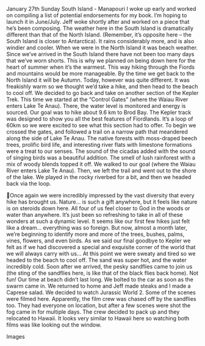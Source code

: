 January 27th Sunday
South Island - Manapouri
I woke up early and worked on compiling a list of potential endorsements for my book. I’m
hoping to launch it in June/July. Jeff woke shortly after and worked on a piece that he’s been
composing.
The weather here in the South Island is dramatically different than that of the North Island.
(Remember, it’s opposite here – the South Island is closer to Antarctica). It rains considerably
more, and is also windier and cooler. When we were in the North Island it was beach weather.
Since we’ve arrived in the South Island there have not been too many days that we’ve worn
shorts. This is why we planned on being down here for the heart of summer when it’s the
warmest. This way hiking through the Fiords and mountains would be more manageable. By
the time we get back to the North Island it will be Autumn.
Today, however was quite different. It was freakishly warm so we thought we’d take a hike,
and then head to the beach to cool off. We decided to go back and take on another section
of the Kepler Trek.
This time we started at the “Control Gates” (where the Waiau River enters Lake Te Anau).
There, the water level is monitored and energy is sourced. Our goal was to hike about 9.6 km
to Brod Bay.
The Kepler track was designed to show you all the best features of Fiordlands. It’s a loop of
60km so we were excited to see what this section had to offer.
To begin we crossed the gates, and followed a trail on a narrow path that meandered along
the side of Lake Te Anau. The native forests with moss-draped beech trees, prolific bird life,
and interesting river flats with limestone formations were a treat to our senses. The sound of
the cicadas added with the sound of singing birds was a beautiful addition. The smell of lush
rainforest with a mix of woody blends topped it off.
We walked to our goal (where the Waiau River enters Lake Te Anau). Then, we left the trail
and went out to the shore of the lake. We played in the rocky riverbed for a bit, and then we
headed back via the loop.

Once again we were incredibly impressed by the vast diversity that every hike has brought us.
Nature… is such a gift anywhere, but it feels like nature is on steroids down here. All four of us
feel closer to God in the woods or water than anywhere. It’s just been so refreshing to take in
all of these wonders at such a dynamic level. It seems like our first few hikes just felt like a
dream… everything was so foreign. But now, almost a month later, we’re beginning to identify
more and more of the trees, bushes, palms, vines, flowers, and even birds. As we said our final
goodbye to Kepler we felt as if we had discovered a special and exquisite corner of the world
that we will always carry with us…
At this point we were sweaty and tired so we headed to the beach to cool off. The sand was
super hot, and the water incredibly cold. Soon after we arrived, the pesky sandflies came to
join us (the sting of the sandflies here, is like that of the black flies back home). Not fun! Our
time at beach didn’t last long. We bolted to the car as soon as the swarm came in.
We returned to home and Jeff made steaks and I made a Caprese salad. We decided to
watch Jurassic World 2. Some of the scenes were filmed here. Apparently, the film crew was
chased off by the sandflies too. They had everyone on location, but after a few scenes were
shot the fog came in for multiple days. The crew decided to pack up and they relocated to
Hawaii. It looks very similar to Hawaii here so watching both films was like looking out the
window.

Images

